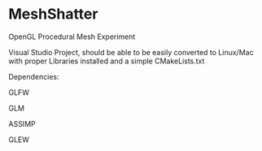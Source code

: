 # MeshShatter
OpenGL Procedural Mesh Experiment

Visual Studio Project, should be able to be easily converted to Linux/Mac with proper Libraries installed and a simple CMakeLists.txt

Dependencies:

GLFW

GLM

ASSIMP

GLEW

